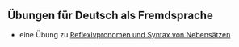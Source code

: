 ## Übungen für Deutsch als Fremdsprache

- eine Übung zu [Reflexivpronomen und Syntax von Nebensätzen](https://ra-bu.github.io/refl.html)

